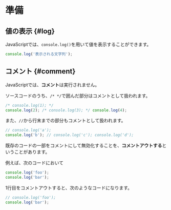 # 準備

## 値の表示 {#log}

JavaScriptでは、`console.log()`を用いて値を表示することができます。

<!-- js-console -->
```js
console.log('表示される文字列');
```

## コメント {#comment}

JavaScriptでは、**コメント**は実行されません。

ソースコードのうち、`/* */`で囲んだ部分はコメントとして扱われます。

<!-- js-console -->
```js
/* console.log(1); */
console.log(2); /* console.log(3); */ console.log(4);
```

また、`//`から行末までの部分もコメントとして扱われます。

<!-- js-console -->
```js
// console.log('a');
console.log('b'); // console.log('c'); console.log('d');
```

既存のコードの一部をコメントにして無効化することを、**コメントアウトする**ということがあります。

例えば、次のコードにおいて

```js
console.log('foo');
console.log('bar');
```

1行目をコメントアウトすると、次のようなコードになります。

```js
// console.log('foo');
console.log('bar');
```